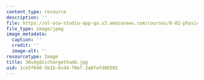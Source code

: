 ```yaml
---
content_type: resource
description: ''
file: https://ol-ocw-studio-app-qa.s3.amazonaws.com/courses/8-02-physics-ii-electricity-and-magnetism-spring-2007/1ce5f0485b1b6cd470ef2a6fafd86502_30vdgdischargethumb.jpg
file_type: image/jpeg
image_metadata:
  caption: ''
  credit: ''
  image-alt: ''
resourcetype: Image
title: 30vdgdischargethumb.jpg
uid: 1ce5f048-5b1b-6cd4-70ef-2a6fafd86502
---
```

